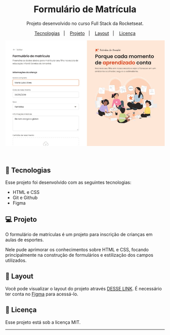 <h1 align="center"> Formulário de Matrícula </h1>

<p align="center">
Projeto desenvolvido no curso Full Stack da Rocketseat.
</p>

<p align="center">
  <a href="#-tecnologias">Tecnologias</a>&nbsp;&nbsp;&nbsp;|&nbsp;&nbsp;&nbsp;
  <a href="#-projeto">Projeto</a>&nbsp;&nbsp;&nbsp;|&nbsp;&nbsp;&nbsp;
  <a href="#-layout">Layout</a>&nbsp;&nbsp;&nbsp;|&nbsp;&nbsp;&nbsp;
  <a href="#memo-licença">Licença</a>
</p>

<p align="center">
  <img alt="Projeto fomulário de matrícula" src=".github/preview.jpg">
</p>

<br>

## 🚀 Tecnologias

Esse projeto foi desenvolvido com as seguintes tecnologias:

- HTML e CSS
- Git e Github
- Figma

## 💻 Projeto

O formulário de matrículas é um projeto para inscrição de crianças em aulas de esportes.

Nele pude aprimorar os conhecimentos sobre HTML e CSS, focando principalmente na construção de formulários e estilização dos campos utilizados.

## 🔖 Layout

Você pode visualizar o layout do projeto através [DESSE LINK](<https://www.figma.com/design/cyEkncFD8j6rEXrMDXTgvB/Formul%C3%A1rio-de-matr%C3%ADcula-(Community)?node-id=2190-1903&t=HdxPLZMk7sWyBdSn-1>). É necessário ter conta no [Figma](https://figma.com) para acessá-lo.

## :memo: Licença

Esse projeto está sob a licença MIT.

---